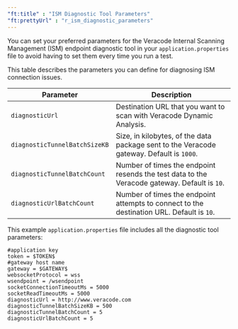 ```yaml
---
"ft:title" : "ISM Diagnostic Tool Parameters"
"ft:prettyUrl" : "r_ism_diagnostic_parameters"
---
```


You can set your preferred parameters for the Veracode Internal Scanning Management (ISM) endpoint diagnostic tool in your `application.properties` file to avoid having to set them every time you run a test.

This table describes the parameters you can define for diagnosing ISM connection issues.

| Parameter                     | Description                                                                                  |
|-------------------------------|----------------------------------------------------------------------------------------------|
| `diagnosticUrl`               | Destination URL that you want to scan with Veracode Dynamic Analysis.                        |
| `diagnosticTunnelBatchSizeKB` | Size, in kilobytes, of the data package sent to the Veracode gateway. Default is `1000`.     |
| `diagnosticTunnelBatchCount`  | Number of times the endpoint resends the test data to the Veracode gateway. Default is `10`. |
| `diagnosticUrlBatchCount`     | Number of times the endpoint attempts to connect to the destination URL. Default is `10`.    |

This example `application.properties` file includes all the diagnostic tool parameters:

```
#application key
token = $TOKEN$
#gateway host name
gateway = $GATEWAY$
websocketProtocol = wss
wsendpoint = /wsendpoint
socketConnectionTimeoutMs = 5000
socketReadTimeoutMs = 5000
diagnosticUrl = http://www.veracode.com 
diagnosticTunnelBatchSizeKB = 500
diagnosticTunnelBatchCount = 5
diagnosticUrlBatchCount = 5
```


